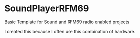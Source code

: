 # SoundPlayerRFM69
Basic Template for Sound and RFM69 radio enabled projects

I created this because I often use this combination of hardware.
